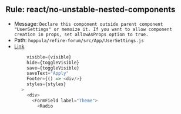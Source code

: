 ## Rule: react/no-unstable-nested-components
- Message: `Declare this component outside parent component "UserSettings" or memoize it. If you want to allow component creation in props, set allowAsProps option to true.`
- Path: `hoppula/refire-forum/src/App/UserSettings.js`
- [Link](https://github.com/hoppula/refire-forum/blob/HEAD/src/App/UserSettings.js#L41-L41)
```js
        visible={visible}
        hide={toggleVisible}
        save={toggleVisible}
        saveText="Apply"
        Footer={() => <div/>}
        styles={styles}
      >
        <div>
          <FormField label="Theme">
            <Radio
```
